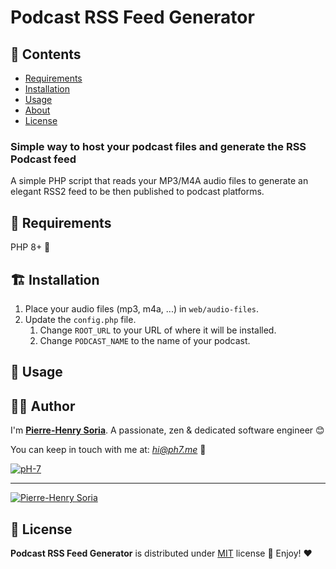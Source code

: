 # Podcast RSS Feed Generator

## :book: Contents

- [Requirements](#hammer-requirements)
- [Installation](#building_construction-installation)
- [Usage](#thought_balloon-usage)
- [About](#cook-author)
- [License](#page_with_curl-license)

### Simple way to host your podcast files and generate the RSS Podcast feed

A simple PHP script that reads your MP3/M4A audio files to generate an elegant RSS2 feed to be then published to podcast
platforms.

## :hammer: Requirements

PHP 8+ 🐘

## :building_construction: Installation

1. Place your audio files (mp3, m4a, ...) in `web/audio-files`.
2. Update the `config.php` file.
   1. Change `ROOT_URL` to your URL of where it will be installed.
   2. Change `PODCAST_NAME` to the name of your podcast.

## :thought_balloon: Usage

<!-- Add what you need here -->

## :cook: Author

I'm **[Pierre-Henry Soria](https://ph7.me)**. A passionate, zen &amp; dedicated software engineer 😊

You can keep in touch with me at: *hi@ph7.me* 📮

[![pH-7][github-image]](https://github.com/pH-7)

---

[![Pierre-Henry Soria](https://www.gravatar.com/avatar/a210fe61253c43c869d71eaed0e90149?s=200&r=g&d=mp)](https://ph7.me "Pierre-Henry Soria")

## :page_with_curl: License

**Podcast RSS Feed Generator** is distributed under [MIT](https://opensource.org/licenses/MIT) license 🚀 Enjoy! ❤️

<!-- GitHub's Markdown reference links -->

[github-image]: https://img.shields.io/badge/GitHub-100000?style=for-the-badge&logo=github&logoColor=white

<!-- Was generated by README Generator CLI on 2021-12-24 https://github.com/pH-7/github-readme-generator-cli -->
